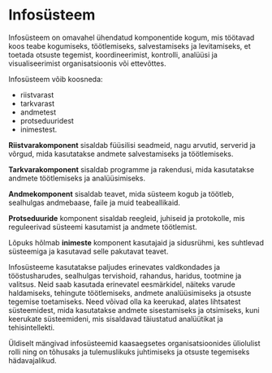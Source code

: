 # Infosüsteem

Infosüsteem on omavahel ühendatud komponentide kogum, mis töötavad koos teabe kogumiseks, töötlemiseks, salvestamiseks ja levitamiseks, et toetada otsuste tegemist, koordineerimist, kontrolli, analüüsi ja visualiseerimist organisatsioonis või ettevõttes.

Infosüsteem võib koosneda:
- riistvarast
- tarkvarast
- andmetest
- protseduuridest
- inimestest.

**Riistvarakomponent** sisaldab füüsilisi seadmeid, nagu arvutid, serverid ja võrgud, mida kasutatakse andmete salvestamiseks ja töötlemiseks.

**Tarkvarakomponent** sisaldab programme ja rakendusi, mida kasutatakse andmete töötlemiseks ja analüüsimiseks.

**Andmekomponent** sisaldab teavet, mida süsteem kogub ja töötleb, sealhulgas andmebaase, faile ja muid teabeallikaid. 

**Protseduuride** komponent sisaldab reegleid, juhiseid ja protokolle, mis reguleerivad süsteemi kasutamist ja andmete töötlemist.

Lõpuks hõlmab **inimeste** komponent kasutajaid ja sidusrühmi, kes suhtlevad süsteemiga ja kasutavad selle pakutavat teavet.

Infosüsteeme kasutatakse paljudes erinevates valdkondades ja tööstusharudes, sealhulgas tervishoid, rahandus, haridus, tootmine ja valitsus. Neid saab kasutada erinevatel eesmärkidel, näiteks varude haldamiseks, tehingute töötlemiseks, andmete analüüsimiseks ja otsuste tegemise toetamiseks. Need võivad olla ka keerukad, alates lihtsatest süsteemidest, mida kasutatakse andmete sisestamiseks ja otsimiseks, kuni keerukate süsteemideni, mis sisaldavad täiustatud analüütikat ja tehisintellekti.

Üldiselt mängivad infosüsteemid kaasaegsetes organisatsioonides üliolulist rolli ning on tõhusaks ja tulemuslikuks juhtimiseks ja otsuste tegemiseks hädavajalikud.
